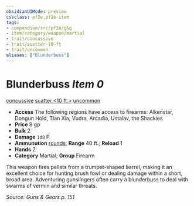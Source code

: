 ```yaml
---
obsidianUIMode: preview
cssclass: pf2e,pf2e-item
tags:
- compendium/src/pf2e/g&g
- item/category/weapon/martial
- trait/concussive
- trait/scatter-10-ft
- trait/uncommon
aliases: ["Blunderbuss"]
---
```

# Blunderbuss *Item 0*  
[concussive](/rules/traits/concussive-g-g.md)  [scatter <10 ft.>](/rules/traits/scatter-g-g.md)  [uncommon](/rules/traits/uncommon.md)  

- **Access** The following regions have access to firearms: Alkenstar, Dongun Hold, Tian Xia, Vudra, Arcadia, Ustalav, the Shackles
- **Price** 8 gp
- **Bulk** 2
- **Damage** `1d8` P
- **Ammunution** [rounds](/compendium/equipment/items/round-10-g-g.md); **Range** 40 ft.; **Reload** 1
- **Hands** 2
- **Category** Martial; **Group** Firearm 

This weapon fires pellets from a trumpet-shaped barrel, making it an excellent choice for hunting brush fowl or dealing damage within a short, broad area. Adventuring gunslingers often carry a blunderbuss to deal with swarms of vermin and similar threats.

*Source: Guns & Gears p. 151*